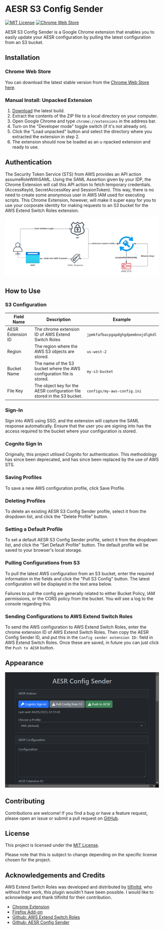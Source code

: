 # AESR S3 Config Sender

[![MIT License](https://img.shields.io/badge/License-MIT-green.svg)](https://choosealicense.com/licenses/mit/)
[![Chrome Web Store](https://img.shields.io/chrome-web-store/v/ikmgjpefodojiccmidahcblifopeimjf.svg)](https://chrome.google.com/webstore/detail/aesr-s3-config-sender/ikmgjpefodojiccmidahcblifopeimjf?utm_source=github)

AESR S3 Config Sender is a Google Chrome extension that enables you to easily update your AESR configuration by pulling the latest configuration from an S3 bucket. 

## Installation

### Chrome Web Store

You can download the latest stable version from the [Chrome Web Store here](https://chrome.google.com/webstore/detail/aesr-s3-config-sender/ikmgjpefodojiccmidahcblifopeimjf?hl=en-GB&authuser=0).

### Manual Install: Unpacked Extension
1. [Download](https://github.com/XargsUK/aesr-s3-config-sender/releases/latest) the latest build.
2. Extract the contents of the ZIP file to a local directory on your computer.
3. Open Google Chrome and type `chrome://extensions` in the address bar.
4. Turn on the "Developer mode" toggle switch (if it's not already on).
5. Click the "Load unpacked" button and select the directory where you extracted the extension in step 2.
6. The extension should now be loaded as an u   npacked extension and ready to use.

## Authentication

The Security Token Service (STS) from AWS provides an API action assumeRoleWithSAML. Using the SAML Assertion given by your IDP, the Chrome Extension will call this API action to fetch temporary credentials. (AccessKeyId, SecretAccessKey and SessionToken). This way, there is no need to create some anonymous user in AWS IAM used for executing scripts. This Chrome Extension, however, will make it super easy for you to use your corporate identity for making requests to an S3 bucket for the AWS Extend Switch Roles extension. 

![AESR SSO Authentication Diagram](https://github.com/XargsUK/aesr-s3-config-sender/blob/main/images/aesr-diagram.png)

## How to Use

### S3 Configuration

| Field Name        | Description                                                             | Example                            |
|-------------------|-------------------------------------------------------------------------|------------------------------------|
| AESR Extension ID | The chrome extension ID of AWS Extend Switch Roles                      | `jpmkfafbacpgapdghgdpembnojdlgkdl` |
| Region            | The region where the AWS S3 objects are stored.                         | `us-west-2`                        |
| Bucket Name       | The name of the S3 bucket where the AWS configuration file is stored.   | `my-s3-bucket`                     |
| File Key          | The object key for the AESR configuration file stored in the S3 bucket. | `configs/my-aws-config.ini`        |

### Sign-In
Sign into AWS using SSO, and the extension will capture the SAML response automatically. Ensure that the user you are signing into has the access required to the bucket where your configuration is stored. 


### Cognito Sign In

Originally, this project utilised Cognito for authentication. This methodology has since been deprecated, and has since been replaced by the use of AWS STS. 


### Saving Profiles

To save a new AWS configuration profile, click Save Profile.

### Deleting Profiles
To delete an existing AESR S3 Config Sender profile, select it from the dropdown list, and click the "Delete Profile" button.

### Setting a Default Profile

To set a default AESR S3 Config Sender profile, select it from the dropdown list, and click the "Set Default Profile" button. The default profile will be saved to your browser's local storage.

### Pulling Configurations from S3

To pull the latest AWS configuration from an S3 bucket, enter the required information in the fields and click the "Pull S3 Config" button. The latest configuration will be displayed in the text area below.

Failures to pull the config are generally related to either Bucket Policy, IAM permissions, or the CORS policy from the bucket. You will see a log to the console regarding this. 

### Sending Configurations to AWS Extend Switch Roles

To send the AWS configuration to AWS Extend Switch Roles, enter the chrome extension ID of AWS Extend Switch Roles. Then copy the AESR Config Sender ID, and put this in the `Config sender extension ID:` field in AWS Extend Switch Roles. Once these are saved, in future you can just click the `Push to AESR` button. 

## Appearance

![Screen Shot 1](https://github.com/XargsUK/aesr-s3-config-sender/blob/main/images/screenshot-1.png)

## Contributing

Contributions are welcome! If you find a bug or have a feature request, please open an issue or submit a pull request on [GitHub](https://github.com/XargsUK/aesr-s3-config-sender/).

## License

This project is licensed under the [MIT License](https://opensource.org/licenses/MIT).

Please note that this is subject to change depending on the specific license chosen for the project.

## Acknowledgements and Credits

AWS Extend Switch Roles was developed and distributed by [tilfinltd](https://github.com/tilfinltd/), who without their work, this plugin wouldn't have been possible. I would like to acknowledge and thank tilfinltd for their contribution.

- [Chrome Extension](https://chrome.google.com/webstore/detail/aws-extend-switch-roles/jpmkfafbacpgapdghgdpembnojdlgkdl)
- [Firefox Add-on](https://addons.mozilla.org/firefox/addon/aws-extend-switch-roles3/)
- [Github: AWS Extend Switch Roles](https://github.com/tilfinltd/aws-extend-switch-roles)
- [Github: AESR Config Sender](https://github.com/tilfinltd/aesr-config-sender)
